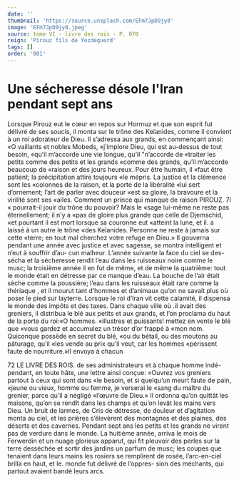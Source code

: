 ```yaml
---
date: ''
thumbnail: 'https://source.unsplash.com/EFm7JpD9jy8'
image: 'EFm7JpD9jy8.jpeg'
source: tome VI - livre des rois - P. 070
reign: 'Pirouz fils de Yezdeguerd'
tags: []
order: '001'
---
```


# Une sécheresse désole l'Iran pendant sept ans

Lorsque Pirouz eut le cœur en repos sur Hormuz et que son esprit fut délivré de ses soucis, il monta sur le trône des Keïanides, comme il convient à un roi adorateur de Dieu. Il s’adressa aux grands, en commençant ainsi: «O vaillants et nobles Mobeds, «j’implore Dieu, qui est au-dessus de tout besoin, «qu’il m’accorde une vie longue, qu’il "n’accorde de
«traiter les petits comme des petits et les grands «comme des grands, qu’il m’accorde beaucoup de
«raison et des jours heureux. Pour être humain, il «faut être patient; la précipitation attire toujours «le mépris. La justice et la clémence sont les «colonnes de la raison, et la porte de la libéralité «lui sert d’ornement; l’art de parler avec douceur
«est sa gloire, la bravoure et la virilité sont ses «ailes. Comment un prince qui manque de raison
PIROUZ. 7l « pourrait-il jouir du trône du pouvoir? Mais le
«sage lui-même ne reste pas éternellement; il n’y a
«pas de gloire plus grande que celle de Djemschid, «et pourtant il est mort lorsque sa couronne eut «atteint la lune, et il. a laissé à un autre le trône
«des Keïanides. Personne ne reste à jamais sur cette «terre; en tout mal cherchez votre refuge en Dieu.»
Il gouverna pendant une année avec justice et avec sagesse, se montra intelligent et n’eut à souffrir d’au-
cun malheur. L’année suivante la face du ciel se des- sécha et la sécheresse rendit l’eau dans les ruisseaux noire comme le musc; la troisième année il en fut de même, et de même la quatrième: tout le monde était en détresse par ce manque d’eau. La bouche de
l’air était sèche comme la poussière; l’eau dans les ruisseaux était rare comme la thériaque , et il mourut tant d’hommes et d’animaux qu’on ne savait plus où
poser le pied sur layterre. Lorsque le roi d’lran vit cette calamité, il dispensa le monde des impôts et des taxes. Dans chaque ville où .il avait des greniers, il distribua le blé aux petits et aux grands, et l’on proclama du haut de la porte du roi:«O hommes. «illustres et puissants! mettez en vente le blé que «vous gardez et accumulez un trésor d’or frappé à
«mon nom. Quiconque possède en secret du blé, «ou du bétail, ou des moutons au pâturage, qu’il «les vende au prix qu’il veut, car les hommes «périssent faute de nourriture.»Il envoya à chacun

72 LE LIVRE DES ROIS.
de ses administrateurs et à chaque homme indé- pendant, en toute hâte, une lettre ainsi conçue: «Ouvrez vos greniers partout à ceux qui sont dans «le besoin, et si quelqu’un meurt faute de pain, «jeune ou vieux, homme ou femme, je verserai le «sang du maître du grenier, parce qu’il a négligé
«l’œuvre de Dieu.»
Il ordonna qu’on quittât les maisons, qu’on se
rendît dans les champs et qu’on levât les mains vers
Dieu. Un bruit de larmes, de Cris de détresse, de douleur et d’agitation monta au ciel, et les prières s’élevèrent des montagnes et des plaines, des déserts
et des cavernes. Pendant sept ans les petits et les grands ne virent pas de verdure dans le monde. La huitième année, arriva le mois de Ferwerdin et un nuage glorieux apparut, qui fit pleuvoir des perles sur la terre desséchée et sortir des jardins un parfum
de musc; les coupes que tenaient dans leurs mains les rosiers se remplirent de rosée, l’arc-en-ciel
brilla en haut, et le. monde fut délivré de l’oppres-
sion des méchants, qui partout avaient bandé leurs
arcs.
